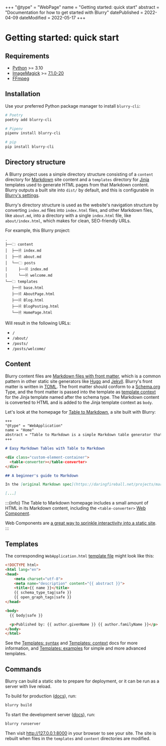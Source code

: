 +++
"@type" = "WebPage"
name = "Getting started: quick start"
abstract = "Documentation for how to get started with Blurry"
datePublished = 2022-04-09
dateModified = 2022-05-17
+++

# Getting started: quick start

## Requirements

- [Python](https://www.python.org/) >= 3.10
- [ImageMagick](https://imagemagick.org/index.php) >= [7.1.0-20](https://github.com/ImageMagick/Website/blob/main/ChangeLog.md#710-20---2022-01-22)
- [FFmpeg](https://ffmpeg.org/)

## Installation

Use your preferred Python package manager to install `blurry-cli`:

```bash
# Poetry
poetry add blurry-cli

# Pipenv
pipenv install blurry-cli

# pip
pip install blurry-cli
```

## Directory structure

A Blurry project uses a simple directory structure consisting of a `content` directory for [Markdown](https://daringfireball.net/projects/markdown/) site content and a `templates` directory for [Jinja](https://jinja.palletsprojects.com/en/) templates used to generate HTML pages from that Markdown content.
Blurry outputs a built site into `dist/` by default, and this is configurable in [Blurry's settings](../configuration/settings.md).

Blurry's directory structure is used as the website's navigation structure by converting `index.md` files into `index.html` files, and other Markdown files, like `about.md`, into a directory with a single `index.html` file, like `about/index.html`, which makes for clean, SEO-friendly URLs.

For example, this Blurry project:

```text
.
├──🗀 content
│  ├──🗎 index.md
│  ├──🗎 about.md
│  └──🗀 posts
│     ├──🗎 index.md
│     └──🗎 welcome.md
└──🗀 templates
   ├──🗎 base.html
   ├──🗎 AboutPage.html
   ├──🗎 Blog.html
   ├──🗎 BlogPosting.html
   └──🗎 HomePage.html
```

Will result in the following URLs:

- `/`
- `/about/`
- `/posts/`
- `/posts/welcome/`

## Content

Blurry content files are [Markdown files with front matter](../content/markdown.md), which is a common pattern in other static site generators like [Hugo](https://gohugo.io/content-management/front-matter/) and [Jekyll](https://jekyllrb.com/docs/front-matter/).
Blurry's front matter is written in [TOML](https://toml.io/en/).
The front matter should conform to a [Schema.org](https://schema.org/) Type, and the front matter is passed into the template as [template context](../templates/context.md) for the Jinja template named after the schema type.
The Markdown content is converted to HTML and is added to the Jinja template context as `body`.

Let's look at the homepage for [Table to Markdown](https://tabletomarkdown.com/), a site built with Blurry:

```markdown
+++
"@type" = "WebApplication"
name = "Home"
abstract = "Table to Markdown is a simple Markdown table generator that converts tables from spreadsheet applications and websites into well-formatted Markdown tables."
+++

# Easy Markdown Tables with Table to Markdown

<div class="custom-element-container">
  <table-converter></table-converter>
</div>

## A beginner's guide to Markdown

In the [original Markdown spec](https://daringfireball.net/projects/markdown/), John Gruber describes Markdown as "a text-to-HTML conversion tool for web writers."

[...]
```

:::{info}
The Table to Markdown homepage includes a small amount of HTML in its Markdown content, including the `<table-converter>` [Web Component](https://developer.mozilla.org/en-US/docs/Web/Web_Components).

Web Components are [a great way to sprinkle interactivity into a static site](https://johnfraney.ca/blog/vue-static-site-web-component-custom-elements/).
:::

## Templates

The corresponding `WebApplication.html` [template file](../templates/syntax.md) might look like this:

```html
<!DOCTYPE html>
<html lang="en">
<head>
    <meta charset="utf-8">
    <meta name="description" content="{{ abstract }}">
    <title>{{ name }}</title>
    {{ schema_type_tag|safe }}
    {{ open_graph_tags|safe }}
</head>

<body>
  {{ body|safe }}

  <p>Published by: {{ author.givenName }} {{ author.familyName }}</p>
</body>
</html>
```

See the [Templates: syntax](../templates/syntax.md) and [Templates: context](../templates/context.md) docs for more information, and [Templates: examples](../templates/examples.md) for simple and more advanced templates.

## Commands

Blurry can build a static site to prepare for deployment, or it can be run as a server with live reload.

To build for production ([docs](../commands/build.md)), run:

```bash
blurry build
```

To start the development server ([docs](../commands/runserver.md)), run:

```bash
blurry runserver
```

Then visit <http://127.0.0.1:8000> in your browser to see your site.
The site is rebuilt when files in the `templates` and `content` directories are modified.

